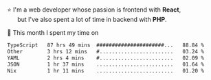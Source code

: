 ⭐ I'm a web developer whose passion is frontend with <b>React</b>,<br/>
&nbsp; &nbsp; &nbsp; but I've also spent a lot of time in backend with <b>PHP</b>.

📅 This month I spent my time on

<!--START_SECTION:waka-->

```txt
TypeScript   87 hrs 49 mins  ######################...   88.84 %
Other        3 hrs 12 mins   #........................   03.24 %
YAML         2 hrs 4 mins    #........................   02.09 %
JSON         1 hr 37 mins    .........................   01.64 %
Nix          1 hr 11 mins    .........................   01.20 %
```

<!--END_SECTION:waka-->
